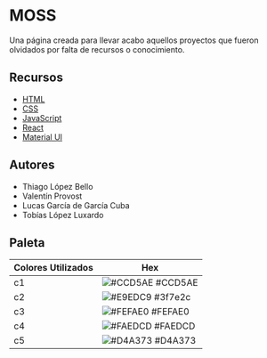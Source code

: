 # MOSS

Una página creada para llevar acabo aquellos proyectos que fueron olvidados por falta de recursos o conocimiento.

## Recursos

 - [HTML](https://developer.mozilla.org/en-US/docs/Web/HTML)
 - [CSS](https://developer.mozilla.org/en-US/docs/Web/CSS)
 - [JavaScript](https://www.javascript.com/)
 - [React](https://reactjs.org/)
 - [Material UI](https://mui.com/)
## Autores

- Thiago López Bello
- Valentín Provost
- Lucas García de García Cuba
- Tobías López Luxardo
## Paleta

| Colores Utilizados            | Hex                                                                |
| ----------------- | ------------------------------------------------------------------ |
| c1 | ![#CCD5AE](https://via.placeholder.com/10/CCD5AE?text=+) #CCD5AE |
| c2 | ![#E9EDC9](https://via.placeholder.com/10/E9EDC9?text=+) #3f7e2c |
| c3 | ![#FEFAE0](https://via.placeholder.com/10/FEFAE0?text=+) #FEFAE0 |
| c4 | ![#FAEDCD](https://via.placeholder.com/10/FAEDCD?text=+) #FAEDCD |
| c5 | ![#D4A373](https://via.placeholder.com/10/D4A373?text=+) #D4A373 |

